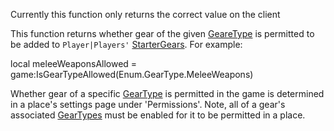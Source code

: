 Currently this function only returns the correct value on the client

This function returns whether gear of the given [GeareType](https://developer.roblox.com/en-us/api-reference/enum/GeareType) is permitted to be added to `Player|Players'` [StarterGears](https://developer.roblox.com/en-us/api-reference/class/StarterGear). For example:

local meleeWeaponsAllowed = game:IsGearTypeAllowed(Enum.GearType.MeleeWeapons)

Whether gear of a specific [GearType](https://developer.roblox.com/en-us/api-reference/enum/GearType) is permitted in the game is determined in a place's settings page under 'Permissions'. Note, all of a gear's associated [GearTypes](https://developer.roblox.com/en-us/api-reference/enum/GearType) must be enabled for it to be permitted in a place.
